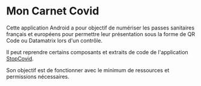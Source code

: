 # Mon Carnet Covid

Cette application Android a pour objectif de numériser les passes sanitaires français et européens
pour permettre leur présentation sous la forme de QR Code ou Datamatrix lors d'un contrôle.

Il peut reprendre certains composants et extraits de code de l'application
[StopCovid](https://gitlab.inria.fr/stopcovid19/stopcovid-android).

Son objectif est de fonctionner avec le minimum de ressources et permissions nécessaires.